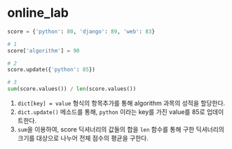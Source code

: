 # online_lab

```python
score = {'python': 80, 'django': 89, 'web': 83}

# 1
score['algorithm'] = 90

# 2
score.update({'python': 85})

# 3
sum(score.values()) / len(score.values())
```

1. `dict[key] = value` 형식의 항목추가를 통해 algorithm 과목의 성적을 할당한다.
2. `dict.update()` 메소드를 통해, `python` 이라는 key를 가진 value를 85로 업데이트한다.
3. `sum`을 이용하여, score 딕셔너리의 값들의 합을 `len` 함수를 통해 구한 딕셔너리의 크기를 대상으로 나누어 전체 점수의 평균을 구한다.